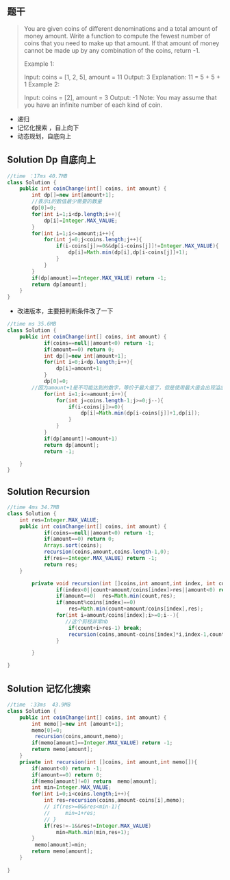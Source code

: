 ## 题干

> You are given coins of different denominations and a total amount of money amount. Write a function to compute the fewest number of coins that you need to make up that amount. If that amount of money cannot be made up by any combination of the coins, return -1.
>
> Example 1:
>
> Input: coins = [1, 2, 5], amount = 11
> Output: 3 
> Explanation: 11 = 5 + 5 + 1
> Example 2:
>
> Input: coins = [2], amount = 3
> Output: -1
> Note:
> You may assume that you have an infinite number of each kind of coin.

* 递归
* 记忆化搜索 ，自上向下
* 动态规划，自底向上

## Solution  Dp 自底向上

```java
//time ：17ms 40.7MB
class Solution {
    public int coinChange(int[] coins, int amount) {
        int dp[]=new int[amount+1];
        //表示i的数值最少需要的数量
        dp[0]=0;
        for(int i=1;i<dp.length;i++){
            dp[i]=Integer.MAX_VALUE;
        }
        for(int i=1;i<=amount;i++){
            for(int j=0;j<coins.length;j++){
                if(i-coins[j]>=0&&dp[i-coins[j]]!=Integer.MAX_VALUE){
                    dp[i]=Math.min(dp[i],dp[i-coins[j]]+1);
                }
            }
        }
        if(dp[amount]==Integer.MAX_VALUE) return -1;
        return dp[amount];
    }
}
```

* 改进版本，主要把判断条件改了一下

```java
//time ms 35.6MB
class Solution {
    public int coinChange(int[] coins, int amount) {
            if(coins==null||amount<0) return -1;
            if(amount==0) return 0;
            int dp[]=new int[amount+1];
            for(int i=0;i<dp.length;i++){
                dp[i]=amount+1;
            }
            dp[0]=0;
        //因为amount+1是不可能达到的数字，等价于最大值了，但是使用最大值会出现溢出的问题
            for(int i=1;i<=amount;i++){
                for(int j=coins.length-1;j>=0;j--){
                    if(i-coins[j]>=0){
                        dp[i]=Math.min(dp[i-coins[j]]+1,dp[i]);
                    }
                }
            }
            if(dp[amount]!=amount+1)
            return dp[amount];
            return -1;

    } 
}
```



## Solution Recursion

```java
//time 4ms 34.7MB
class Solution {
    int res=Integer.MAX_VALUE;
    public int coinChange(int[] coins, int amount) {
            if(coins==null||amount<0) return -1;
            if(amount==0) return 0;
            Arrays.sort(coins);
            recursion(coins,amount,coins.length-1,0);
            if(res==Integer.MAX_VALUE) return -1;
            return res;
    } 

        private void recursion(int []coins,int amount,int index, int count){
                if(index<0||count+amount/coins[index]>res||amount<0) return;
                if(amount==0)  res=Math.min(count,res);
                if(amount%coins[index]==0)
                    res=Math.min(count+amount/coins[index],res);
                for(int i=amount/coins[index];i>=0;i--){
                   //这个剪枝非常nb
                    if(count+i>res-1) break;
                    recursion(coins,amount-coins[index]*i,index-1,count+i);
                }

        }

}
```

## Solution  记忆化搜索

```java
//time ：33ms  43.9MB
class Solution {
    public int coinChange(int[] coins, int amount) {
        int memo[]=new int [amount+1];
        memo[0]=0;
         recursion(coins,amount,memo);
        if(memo[amount]==Integer.MAX_VALUE) return -1;
        return memo[amount];
    }
    private int recursion(int []coins, int amount,int memo[]){
        if(amount<0) return -1;
        if(amount==0) return 0;
        if(memo[amount]!=0) return  memo[amount];
        int min=Integer.MAX_VALUE;
        for(int i=0;i<coins.length;i++){
            int res=recursion(coins,amount-coins[i],memo);
            // if(res>=0&&res<min-1){
            //     min=1+res;
            // }
            if(res!=-1&&res!=Integer.MAX_VALUE)
                min=Math.min(min,res+1);
        }
         memo[amount]=min; 
        return memo[amount];
    }
    
}
```

